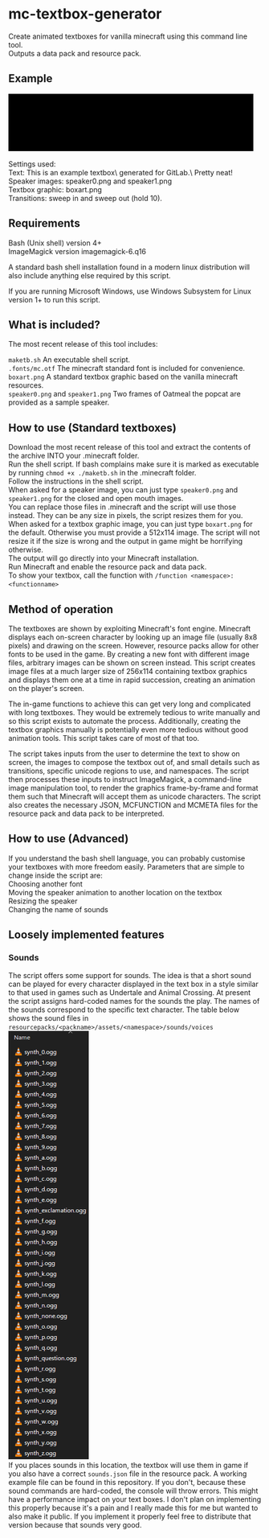 # mc-textbox-generator

Create animated textboxes for vanilla minecraft using this command line tool.<br />
Outputs a data pack and resource pack.

## Example

![example](./example.gif)<br />

Settings used:<br />
Text: This is an example textbox\ generated for GitLab.\ Pretty neat!<br />
Speaker images: speaker0.png and speaker1.png<br />
Textbox graphic: boxart.png<br />
Transitions: sweep in and sweep out (hold 10).

## Requirements

Bash (Unix shell) version 4+<br />
ImageMagick version imagemagick-6.q16<br />

A standard bash shell installation found in a modern linux distribution will also include anything else required by this script.<br />

If you are running Microsoft Windows, use Windows Subsystem for Linux version 1+ to run this script.

## What is included?

The most recent release of this tool includes:

`maketb.sh` An executable shell script.<br />
`.fonts/mc.otf` The minecraft standard font is included for convenience.<br />
`boxart.png` A standard textbox graphic based on the vanilla minecraft resources.<br />
`speaker0.png` and `speaker1.png` Two frames of Oatmeal the popcat are provided as a sample speaker.

## How to use (Standard textboxes)

Download the most recent release of this tool and extract the contents of the archive INTO your .minecraft folder.<br />
Run the shell script. If bash complains make sure it is marked as executable by running `chmod +x ./maketb.sh` in the .minecraft folder.<br />
Follow the instructions in the shell script.<br />
When asked for a speaker image, you can just type `speaker0.png` and `speaker1.png` for the closed and open mouth images.<br />
You can replace those files in .minecraft and the script will use those instead. They can be any size in pixels, the script resizes them for you.<br />
When asked for a textbox graphic image, you can just type `boxart.png` for the default. Otherwise you must provide a 512x114 image. The script will not resize it if the size is wrong and the output in game might be horrifying otherwise.<br />
The output will go directly into your Minecraft installation.<br />
Run Minecraft and enable the resource pack and data pack.<br />
To show your textbox, call the function with `/function <namespace>:<functionname>`<br />

## Method of operation

The textboxes are shown by exploiting Minecraft's font engine. Minecraft displays each on-screen character by looking up an image file (usually 8x8 pixels) and drawing on the screen. However, resource packs allow for other fonts to be used in the game. By creating a new font with different image files, arbitrary images can be shown on screen instead. This script creates image files at a much larger size of 256x114 containing textbox graphics and displays them one at a time in rapid succession, creating an animation on the player's screen.

The in-game functions to achieve this can get very long and complicated with long textboxes. They would be extremely tedious to write manually and so this script exists to automate the process.
Additionally, creating the textbox graphics manually is potentially even more tedious without good animation tools. This script takes care of most of that too.

The script takes inputs from the user to determine the text to show on screen, the images to compose the textbox out of, and small details such as transitions, specific unicode regions to use, and namespaces.
The script then processes these inputs to instruct ImageMagick, a command-line image manipulation tool, to render the graphics frame-by-frame and format them such that Minecraft will accept them as unicode characters.
The script also creates the necessary JSON, MCFUNCTION and MCMETA files for the resource pack and data pack to be interpreted.

## How to use (Advanced)

If you understand the bash shell language, you can probably customise your textboxes with more freedom easily.
Parameters that are simple to change inside the script are:<br />
    Choosing another font<br />
    Moving the speaker animation to another location on the textbox<br />
    Resizing the speaker<br />
    Changing the name of sounds


## Loosely implemented features
### Sounds
The script offers some support for sounds. The idea is that a short sound can be played for every character displayed in the text box in a style similar to that used in games such as Undertale and Animal Crossing.
At present the script assigns hard-coded names for the sounds the play. The names of the sounds correspond to the specific text character. The table below shows the sound files in `resourcepacks/<packname>/assets/<namespace>/sounds/voices`<br />
![sounds screenshot](./image.png)<br />
If you places sounds in this location, the textbox will use them in game if you also have a correct `sounds.json` file in the resource pack. A working example file can be found in this repository.
If you don't, because these sound commands are hard-coded, the console will throw errors. This might have a performance impact on your text boxes.
I don't plan on implementing this properly because it's a pain and I really made this for me but wanted to also make it public. If you implement it properly feel free to distribute that version because that sounds very good.
